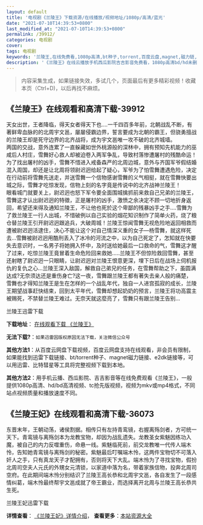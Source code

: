 ```yaml
---
layout: default
title: '电视剧《兰陵王》下载资源/在线播放/视频地址/1080p/高清/蓝光'
date: "2021-07-10T14:39:53+0800"
last_modified_at: "2021-07-10T14:39:53+0800"
permalink: /39912/
categories: 电视剧
cover:
tags: 电视剧
keywords: '兰陵王,在线免费看,1080p高清,bt种子,torrent,百度云盘,magnet,磁力链,迅雷下载资源'
description: '《兰陵王》在线云播放手机西瓜影院吉吉影音免费看，1080p高清bd/hd未删减完整版和tc抢先枪版，mkv/mp4格式，附带bt/torrent种子、magnet/磁力链、百度云盘、网盘资源迅雷下载链接'
---
```


>内容采集生成，如果链接失效，多试几个，页面最后有更多精彩视频！收藏本页（Ctrl+D)，以后再找不麻烦。


## 《兰陵王》在线观看和高清下载-39912

天女出世，王者降临，得天女者得天下也&hellip;.一千四百多年前，北朝战乱不断，有著鲜卑血脉的的北周宇文邕，屡屡侵霸边界，誓言要成为北朝的霸王，但骁勇擅战的兰陵王却是死守边界的北齐战将，成为宇文邕唯一攻不破的北齐城墙。<br />两国的交战，意外连累了一直躲藏如世外桃源般的深林中，拥有预知先机能力的巫咸后人村庄，雪舞好心救人却被迫卷入两军争乱，导致村落惨遭屠村的残酷命运！为了找出屠村的凶手，雪舞不惜进入戒备森严的北周边城，意外与齐国军爷假结婚混入周国，却还是让北周将领尉迟迥给起了疑心，军爷为了怕雪舞遭遇危险，决定在行动前将雪舞先送走，并送雪舞一个信物感谢雪舞的义气相挺，就在雪舞快要出城之际，雪舞才吃惊发现，信物上刻的名字竟是传说中的北齐战神兰陵王！<br />眼看城门就要关上，尉迟迥也怒下军令要全面围城擒抓前来救自己兄弟的兰陵王，雪舞这才认出尉迟迥的特徵，正是屠村的凶手，激愤之余决定不顾一切地折身返回，希望还来得及通知兰陵王，不让他也死於这个卑鄙的残暴凶手之手&hellip;.雪舞为了救兰陵王一行人出城，不惜破例以自己实验的烟花知识制作了简单火药，烧了粮仓替兰陵王引开尉迟迥跟追兵，大破周城！兰陵王惊闻雪舞无视危险地返回相救而遭被尉迟迥活逮住，决心不能让这个对自己情深义重的女子―杨雪舞，就这样死去…雪舞被尉迟迥用酷刑丢入了冰冷的河流之中，以为自己死定了，怎知就在快要失去意识时，一名男子将她拥入怀中，及时送给她最后一口救命的气，雪舞这才醒了过来，吃惊兰陵王竟冒着生命危险回来救她.....兰陵王不但惊险救回雪舞，甚至还射瞎了尉迟迥一只眼睛，让尉迟迥对兰陵王恨意更深，埋下日后在战场上伺机报仇的复仇之心...兰陵王深入敌国，解救自己弟兄的任务，在雪舞帮助之下，虽圆满达成?无奈须达还是重伤身亡?这一夜，雪舞跟兰陵王都有著失去亲人般的痛楚，雪舞也才得知兰陵王是生在怎样的一个战乱年代，独自一人进宫孤寂的成长，兰陵王期望战事赶快结束，回到太平年代，雪舞却想起奶奶的预言，兰陵王将功高震主被赐死，不禁替兰陵王难过。无奈天就这麼亮了，雪舞只有跟兰陵王告别...


兰陵王迅雷下载

**下载地址**： [在线观看下载 《兰陵王》](https://www.993dy.com//vod-detail-id-12377.html) 


**无法下载?**：`如果迅雷因版权原因无法下载，关注微信公众号 `

**其他方法1**：从百度云网盘下载视频，百度云网盘支持在线观看，非会员有限制，如果能找到迅雷下载链接、bt/torrent种子、magnet磁力链接、e2dk链接等，可以用迅雷、比特彗星等工具将完整视频下载到本地。

**其他方法2**：用手机云播、西瓜影院、吉吉影音等在线免费观看《兰陵王》，一般提供1080p高清、hd/bd高清视频、tc抢先版视频，视频为mkv或mp4格式，不同站点视频质量和播放速度不同。


## 《兰陵王妃》在线观看和高清下载-36073

东晋末年，王朝动荡，诸侯割据。相传只有左持青鸾镜，右握离殇剑者，方可统一天下。青鸾镜与离殇剑本为龙教宝物，却因为战乱遗失。龙教圣女紫魅因练功入魔，被自己的内力反噬重伤，命悬一线。紫魅临死前，前交龙教唯一代传人端木怜，告知她青鸾镜与离殇剑的秘密。紫魅最后叮嘱端木怜，这两件宝物切不可落入奸人之手，只有真龙天子才配拥有，否则将天下大乱。端木怜为了寻找宝物，假扮北周司空夫人元氏的外甥女元清锁，以家道中落为名，带着家族信物，投奔北周司空府。在此期间端木怜分别结识了兰陵王高长恭和北周宇文邕，各自发生了一段感情纠葛，端木怜最终帮宇文邕成就了帝王霸业，而选择离开北周与兰陵王高长恭共生死。


兰陵王妃迅雷下载

**详情查看**： [《兰陵王妃》详情介绍](/movie/36073/)， **查看更多**：[本站资源大全](/movie/t/all/)

